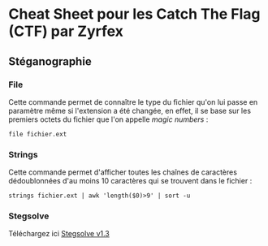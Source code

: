 # Cheat Sheet pour les Catch The Flag (CTF) par Zyrfex

## Stéganographie

### File
Cette commande permet de connaître le type du fichier qu'on lui passe en paramètre même si l'extension a été changée, en effet, il se base sur les premiers octets du fichier que l'on appelle _magic numbers_ :
```
file fichier.ext
```

### Strings
Cette commande permet d'afficher toutes les chaînes de caractères dédoublonnées d'au moins 10 caractères qui se trouvent dans le fichier :
```
strings fichier.ext | awk 'length($0)>9' | sort -u
```

### Stegsolve
Téléchargez ici [Stegsolve v1.3](https://github.com/Zyrfex/CheatSheet/raw/main/Outils/Stegsolve%20v1.3.jar)

